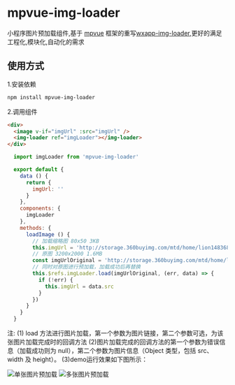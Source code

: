 # mpvue-img-loader

小程序图片预加载组件,基于 [mpvue](https://github.com/Meituan-Dianping/mpvue) 框架的重写[wxapp-img-loader](https://github.com/o2team/wxapp-img-loader),更好的满足工程化,模块化,自动化的需求

## 使用方式
1.安装依赖

``` bash
npm install mpvue-img-loader
```

2.调用组件

``` html
<div>
  <image v-if="imgUrl" :src="imgUrl" />
  <img-loader ref="imgLoader"></img-loader>
</div>
```

``` javascript
  import imgLoader from 'mpvue-img-loader'

  export default {
    data () {
      return {
        imgUrl: ''
      }
    },
    components: {
      imgLoader
    },
    methods: {
      loadImage () {
        // 加载缩略图 80x50 3KB
        this.imgUrl = 'http://storage.360buyimg.com/mtd/home/lion1483683731203.jpg'
        // 原图 3200x2000 1.6MB
        const imgUrlOriginal = 'http://storage.360buyimg.com/mtd/home/lion1483624894660.jpg'
        // 同时对原图进行预加载，加载成功后再替换
        this.$refs.imgLoader.load(imgUrlOriginal, (err, data) => {
          if (!err) {
            this.imgUrl = data.src
          }
        })
      }
    }
  }
```

注:
(1) load 方法进行图片加载，第一个参数为图片链接，第二个参数可选，为该张图片加载完成时的回调方法
(2)图片加载完成的回调方法的第一个参数为错误信息（加载成功则为 null），第二个参数为图片信息（Object 类型，包括 src、width 及 height）。
(3)demo运行效果如下图所示：

![单张图片预加载](http://storage.360buyimg.com/mtd/home/single-img-load1483686270312.gif)
![多张图片预加载](http://storage.360buyimg.com/mtd/home/multi-img-load1483686388552.gif)
